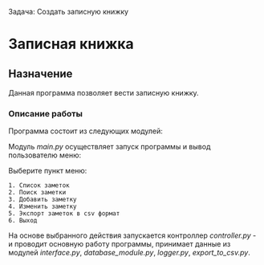 Задача:
Создать записную книжку

# Записная книжка

## Назначение

Данная программа позволяет вести записную книжку. 


### Описание работы

Программа состоит из следующих модулей:

Модуль *main.py* осуществляет запуск программы и вывод пользователю меню: 

Выберите пункт меню:

    1. Список заметок
    2. Поиск заметки
    3. Добавить заметку
    4. Изменить заметку
    5. Экспорт заметок в csv формат
    6. Выход

На основе выбранного действия запускается контроллер *controller.py* - и проводит основную работу программы, принимает данные из модулей *interface.py*, *database_module.py*, *logger.py*, *export_to_csv.py*.

